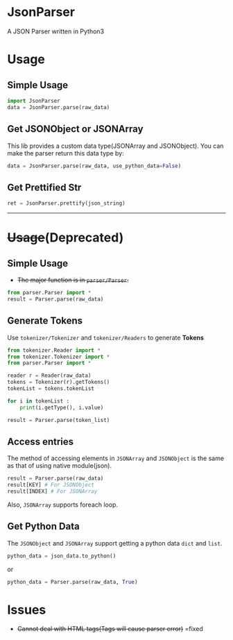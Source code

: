 # JsonParser
A JSON Parser written in Python3

# Usage
## Simple Usage
```python
import JsonParser
data = JsonParser.parse(raw_data)
```

## Get JSONObject or JSONArray
This lib provides a custom data type(JSONArray and JSONObject). You can make the parser return this data type by:
```python
data = JsonParser.parse(raw_data, use_python_data=False)
```

## Get Prettified Str
```python
ret = JsonParser.prettify(json_string)
```

---

# ~~Usage~~(Deprecated)

## Simple Usage
- ~~The major function is in `parser/Parser`.~~
```python
from parser.Parser import *
result = Parser.parse(raw_data)
```

## Generate Tokens
Use `tokenizer/Tokenizer` and `tokenizer/Readers` to generate **Tokens**
```python
from tokenizer.Reader import *
from tokenizer.Tokenizer import *
from parser.Parser import *

reader r = Reader(raw_data)
tokens = Tokenizer(r).getTokens()
tokenList = tokens.tokenList

for i in tokenList :
    print(i.getType(), i.value)

result = Parser.parse(token_list)
```

## Access entries
The method of accessing elements in `JSONArray` and `JSONObject` is the same as that of using native module(json).
```python
result = Parser.parse(raw_data)
result[KEY] # For JSONObject
result[INDEX] # For JSONArray
```
Also, `JSONArray` supports foreach loop. 

## Get Python Data
The `JSONObject` and `JSONArray` support getting a python data `dict` and `list`.
```python
python_data = json_data.to_python()
```
or
```python
python_data = Parser.parse(raw_data, True)
```

# Issues
- ~~Cannot deal with HTML tags(Tags will cause parser error)~~ =fixed